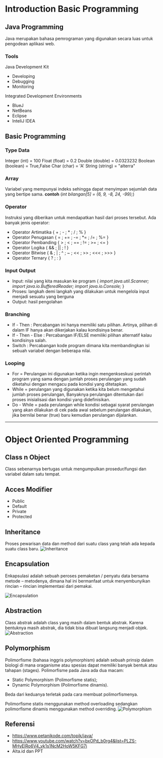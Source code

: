 # Introduction Basic Programming

## **Java Programming**
Java merupakan bahasa pemrograman yang digunakan secara luas untuk pengodean aplikasi web.

### **Tools**
Java Development Kit
* Developing
* Debugging
* Monitoring

Integrated Development Environments
* BlueJ
* NetBeans
* Eclipse
* InteliJ IDEA

## **Basic Programming**

### **Type Data**
Integer (int) = 100
Float (float) = 0.2
Double (double) = 0.0323232
Boolean (boolean) = True,False
Char (char) = 'A'
String (string) = "alterra"

### **Array**
Variabel yang mempunyai indeks sehingga dapat menyimpan sejumlah data yang bertipe sama. **contoh**
(*int bilangan[5] = {6, 9, -8, 24, -99};*)

### **Operator**
Instruksi yang diberikan untuk mendapatkan hasil dari proses tersebut. Ada banyak jenis operator:
* Operator Artimatika   { + ; - ; * ; / ; % }
* Operator Penugasan    { = ; += ; -= ; *= ; /= ; %= }
* Operator Pembanding   { > ; < ; == ; != ; >= ; <= }
* Operator Logika       { && ; || ; ! } 
* Operator Bitwise      { & ; | ; ^ ; ~ ; << ; >> ; <<< ; >>> }
* Operator Ternary      { ? ; : }

### **Input Output**
* Input: nilai yang kita masukan ke program { *import java.util.Scanner; import java.io.BufferedReader; import java.io.Console;* }
* Proses: langkah demi langkah yang dilakukan untuk mengelola input menjadi sesuatu yang berguna
* Output: hasil pengolahan

### **Branching**
* If - Then : Percabangan ini hanya memiliki satu pilihan. Artinya, pilihan di dalam IF hanya akan dikerjakan kalau kondisinya benar.
* If - Then - Else : Percabangan IF/ELSE memiliki pilihan alternatif kalau kondisinya salah.
* Switch : Percabangan kode program dimana kita membandingkan isi sebuah variabel dengan beberapa nilai.

### **Looping**
* For = Perulangan ini digunakan ketika ingin mengenkseskusi perintah program yang sama dengan jumlah proses perulangan yang sudah diketahui dengan mengacu pada kondisi yang ditetapkan.
* While = perulangan yang digunakan ketika kita belum mengetahui jumlah proses perulangan, Banyaknya perulangan ditentukan dari proses inisialisasi dan kondisi yang didefinisikan.
* Do - While = pada perulangan while kondisi sebagai syarat perulangan yang akan dilakukan di cek pada awal sebelum perulangan dilakukan, jika bernilai benar (true) baru kemudian perulangan dijalankan.
  
------------------------------------------------------------
  
# Object Oriented Programming

## **Class n Object**
Class sebenarnya bertugas untuk mengumpulkan prosedur/fungsi dan variabel dalam satu tempat.

## **Acces Modifier**
* Public
* Default
* Private
* Protected

## **Inheritance**
Proses pewarisan data dan method dari suatu class yang telah ada kepada suatu class baru.
![Inheritance](https://www.petanikode.com/img/java/oop/inheritance/class-bangundatar.png)

## **Encapsulation**
Enkapsulasi adalah sebuah peroses pemaketan / penyatu data bersama metode – metodenya, dimana hal ini bermanfaat untuk menyembunyikan rincian – rincian implementasi dari pemakai.

![Encapsulation](https://www.scientecheasy.com/wp-content/uploads/2018/06/encapsulation-in-java.png)

## **Abstraction**
Class abstrak adalah class yang masih dalam bentuk abstrak. Karena bentuknya masih abstrak, dia tidak bisa dibuat langsung menjadi objek.
![Abstraction](https://www.petanikode.com/img/java/oop/abstrak/diagram-class-abstrak.png)

## **Polymorphism**
Polimorfisme (bahasa inggris polymorphism) adalah sebuah prinsip dalam biologi di mana oraganisme atau spesias dapat memiliki banyak bentuk atau tahapan (stages). Polimorfisme pada Java ada dua macam:
* Static Polymorphism (Polimorfisme statis);
* Dynamic Polymorphism (Polimorfisme dinamis).

Beda dari keduanya terletak pada cara membuat polimorfismenya.

Polimorfisme statis menggunakan method overloading sedangkan polimorfisme dinamis menggunakan method overriding.
![Polymorphism](https://www.petanikode.com/img/java/oop/poly/diagram-inheritance.png)

## Referensi 
* https://www.petanikode.com/topik/java/
* https://www.youtube.com/watch?v=bxOPd_b0rg4&list=PLZS-MHyEIRo6V4_vk1s1NcM2HoW5KFG7i
* Alta.id dan PPT
